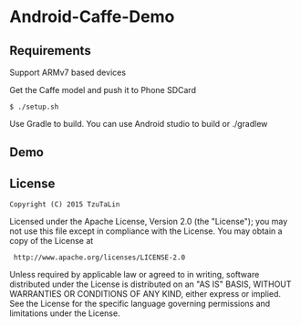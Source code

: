 # Android-Caffe-Demo


## Requirements

Support ARMv7 based devices

Get the Caffe model and push it to Phone SDCard

`$ ./setup.sh`

Use Gradle to build. You can use Android studio to build or ./gradlew

## Demo



## License

    Copyright (C) 2015 TzuTaLin

Licensed under the Apache License, Version 2.0 (the "License");
you may not use this file except in compliance with the License.
You may obtain a copy of the License at

     http://www.apache.org/licenses/LICENSE-2.0

Unless required by applicable law or agreed to in writing, software
distributed under the License is distributed on an "AS IS" BASIS,
WITHOUT WARRANTIES OR CONDITIONS OF ANY KIND, either express or implied.
See the License for the specific language governing permissions and
limitations under the License.
